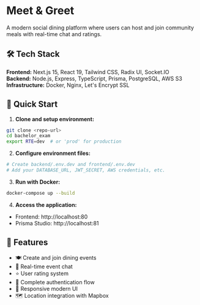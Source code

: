 # Meet & Greet

A modern social dining platform where users can host and join community meals with real-time chat and ratings.

## 🛠️ Tech Stack

**Frontend:** Next.js 15, React 19, Tailwind CSS, Radix UI, Socket.IO  
**Backend:** Node.js, Express, TypeScript, Prisma, PostgreSQL, AWS S3  
**Infrastructure:** Docker, Nginx, Let's Encrypt SSL

## 🚀 Quick Start

1. **Clone and setup environment:**
```bash
git clone <repo-url>
cd bachelor_exam
export RTE=dev  # or 'prod' for production
```

2. **Configure environment files:**
```bash
# Create backend/.env.dev and frontend/.env.dev
# Add your DATABASE_URL, JWT_SECRET, AWS credentials, etc.
```

3. **Run with Docker:**
```bash
docker-compose up --build
```

4. **Access the application:**
- Frontend: http://localhost:80
- Prisma Studio: http://localhost:81

## 📝 Features

- 🍽️ Create and join dining events
- 💬 Real-time event chat
- ⭐ User rating system
- 🔐 Complete authentication flow
- 📱 Responsive modern UI
- 🗺️ Location integration with Mapbox


